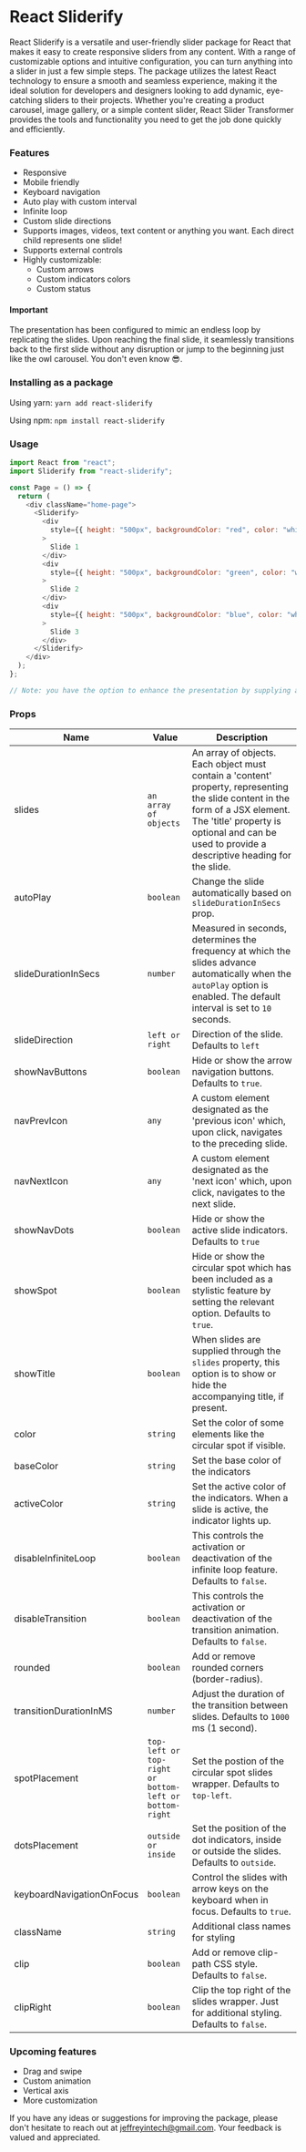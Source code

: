 # React Sliderify

React Sliderify is a versatile and user-friendly slider package for React that makes it easy to create responsive sliders from any content. With a range of customizable options and intuitive configuration, you can turn anything into a slider in just a few simple steps. The package utilizes the latest React technology to ensure a smooth and seamless experience, making it the ideal solution for developers and designers looking to add dynamic, eye-catching sliders to their projects. Whether you're creating a product carousel, image gallery, or a simple content slider, React Slider Transformer provides the tools and functionality you need to get the job done quickly and efficiently.

### Features

- Responsive
- Mobile friendly
- Keyboard navigation
- Auto play with custom interval
- Infinite loop
- Custom slide directions
- Supports images, videos, text content or anything you want. Each direct child represents one slide!
- Supports external controls
- Highly customizable:
  - Custom arrows
  - Custom indicators colors
  - Custom status

#### Important

The presentation has been configured to mimic an endless loop by replicating the slides. Upon reaching the final slide, it seamlessly transitions back to the first slide without any disruption or jump to the beginning just like the owl carousel. You don't even know 😎.

### Installing as a package

Using yarn: `yarn add react-sliderify`

Using npm: `npm install react-sliderify`

### Usage

```javascript
import React from "react";
import Sliderify from "react-sliderify";

const Page = () => {
  return (
    <div className="home-page">
      <Sliderify>
        <div
          style={{ height: "500px", backgroundColor: "red", color: "white" }}
        >
          Slide 1
        </div>
        <div
          style={{ height: "500px", backgroundColor: "green", color: "white" }}
        >
          Slide 2
        </div>
        <div
          style={{ height: "500px", backgroundColor: "blue", color: "white" }}
        >
          Slide 3
        </div>
      </Sliderify>
    </div>
  );
};

// Note: you have the option to enhance the presentation by supplying an array of objects to the 'slides' property. Each object must contain a 'content' property, representing the slide content in the form of a JSX element. The 'title' property is optional and can be used to provide a descriptive heading for the slide.
```

### Props

| Name                      | Value                                                  | Description                                                                                                                                                                                                                       |
|---------------------------|--------------------------------------------------------|-----------------------------------------------------------------------------------------------------------------------------------------------------------------------------------------------------------------------------------|
| slides                    | `an array of objects`                                  | An array of objects. Each object must contain a 'content' property, representing the slide content in the form of a JSX element. The 'title' property is optional and can be used to provide a descriptive heading for the slide. |
| autoPlay                  | `boolean`                                              | Change the slide automatically based on `slideDurationInSecs` prop.                                                                                                                                                               |
| slideDurationInSecs       | `number`                                               | Measured in seconds, determines the frequency at which the slides advance automatically when the `autoPlay` option is enabled. The default interval is set to `10` seconds.                                                       |
| slideDirection            | `left or right`                                        | Direction of the slide. Defaults to `left`                                                                                                                                                                                        |
| showNavButtons            | `boolean`                                              | Hide or show the arrow navigation buttons. Defaults to `true`.                                                                                                                                                                    |
| navPrevIcon               | `any`                                                  | A custom element designated as the 'previous icon' which, upon click, navigates to the preceding slide.                                                                                                                           |
| navNextIcon               | `any`                                                  | A custom element designated as the 'next icon' which, upon click, navigates to the next slide.                                                                                                                                    |
| showNavDots               | `boolean`                                              | Hide or show the active slide indicators. Defaults to `true`                                                                                                                                                                      |
| showSpot                  | `boolean`                                              | Hide or show the circular spot which has been included as a stylistic feature by setting the relevant option. Defaults to `true`.                                                                                                 |
| showTitle                 | `boolean`                                              | When slides are supplied through the `slides` property, this option is to show or hide the accompanying title, if present.                                                                                                        |
| color                     | `string`                                               | Set the color of some elements like the circular spot if visible.                                                                                                                                                                 |
| baseColor                 | `string`                                               | Set the base color of the indicators                                                                                                                                                                                              |
| activeColor               | `string`                                               | Set the active color of the indicators. When a slide is active, the indicator lights up.                                                                                                                                          |
| disableInfiniteLoop       | `boolean`                                              | This controls the activation or deactivation of the infinite loop feature. Defaults to `false`.                                                                                                                                   |
| disableTransition         | `boolean`                                              | This controls the activation or deactivation of the transition animation. Defaults to `false`.                                                                                                                                    |
| rounded                   | `boolean`                                              | Add or remove rounded corners (border-radius).                                                                                                                                                                                    |
| transitionDurationInMS    | `number`                                               | Adjust the duration of the transition between slides. Defaults to `1000` ms (1 second).                                                                                                                                           |
| spotPlacement             | `top-left or top-right or bottom-left or bottom-right` | Set the postion of the circular spot slides wrapper. Defaults to `top-left`.                                                                                                                                                      |
| dotsPlacement             | `outside or inside`                                    | Set the position of the dot indicators, inside or outside the slides. Defaults to `outside`.                                                                                                                                      |
| keyboardNavigationOnFocus | `boolean`                                              | Control the slides with arrow keys on the keyboard when in focus. Defaults to `true`.                                                                                                                                             |
| className                 | `string`                                               | Additional class names for styling                                                                                                                                                                                                |
| clip                      | `boolean`                                              | Add or remove clip-path CSS style. Defaults to `false`.                                                                                                                                                                           |
| clipRight                 | `boolean`                                              | Clip the top right of the slides wrapper. Just for additional styling. Defaults to `false`.                                                                                                                                       |


### Upcoming features

- Drag and swipe
- Custom animation
- Vertical axis
- More customization

If you have any ideas or suggestions for improving the package, please don't hesitate to reach out at [jeffreyintech@gmail.com](mailto:jeffreyintech@gmail.com). Your feedback is valued and appreciated.